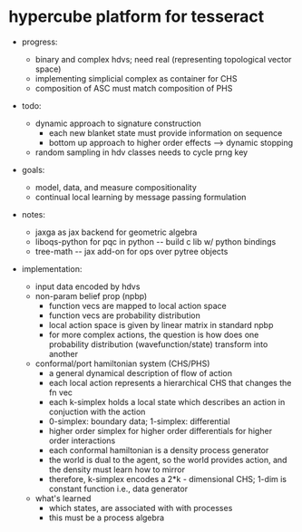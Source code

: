 # hypercube platform for tesseract
- progress:
  - binary and complex hdvs; need real (representing topological vector space)
  - implementing simplicial complex as container for CHS
  - composition of ASC must match composition of PHS

- todo:
  - dynamic approach to signature construction
    - each new blanket state must provide information on sequence
    - bottom up approach to higher order effects --> dynamic stopping
  - random sampling in hdv classes needs to cycle prng key

- goals:
  - model, data, and measure compositionality
  - continual local learning by message passing formulation

- notes: 
  - jaxga as jax backend for geometric algebra
  - liboqs-python for pqc in python -- build c lib w/ python bindings
  - tree-math -- jax add-on for ops over pytree objects

- implementation:
  - input data encoded by hdvs
  - non-param belief prop (npbp)
    - function vecs are mapped to local action space
    - function vecs are probability distribution
    - local action space is given by linear matrix in standard npbp
    - for more complex actions, the question is how does one probability distribution (wavefunction/state) transform into another
  - conformal/port hamiltonian system (CHS/PHS)
    - a general dynamical description of flow of action
    - each local action represents a hierarchical CHS that changes the fn vec
    - each k-simplex holds a local state which describes an action in conjuction with the action 
    - 0-simplex: boundary data; 1-simplex: differential
    - higher order simplex for higher order differentials for higher order interactions
    - each conformal hamiltonian is a density process generator
    - the world is dual to the agent, so the world provides action, and the density must learn how to mirror
    - therefore, k-simplex encodes a 2\*k - dimensional CHS; 1-dim is constant function i.e., data generator 
  - what's learned
    - which states, are associated with with processes
    - this must be a process algebra

